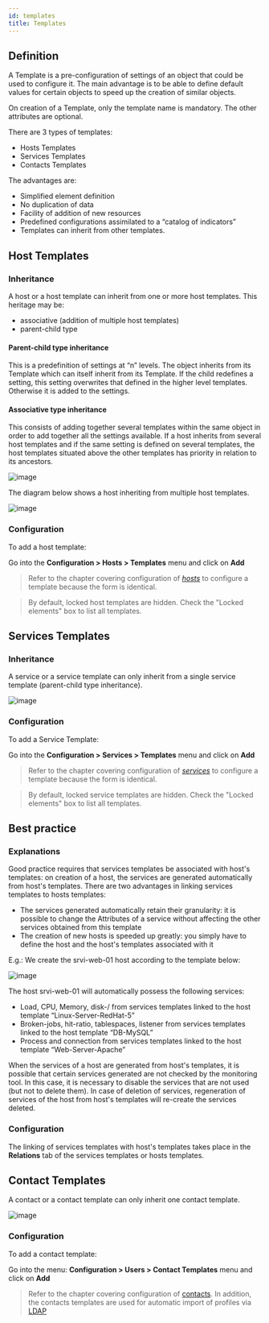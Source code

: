 ```yaml
---
id: templates
title: Templates
---
```


## Definition

A Template is a pre-configuration of settings of an object that could be used to
configure it. The main advantage is to be able to define default values for
certain objects to speed up the creation of similar objects.

On creation of a Template, only the template name is mandatory. The other
attributes are optional.

There are 3 types of templates:

  - Hosts Templates
  - Services Templates
  - Contacts Templates

The advantages are:

  - Simplified element definition
  - No duplication of data
  - Facility of addition of new resources
  - Predefined configurations assimilated to a “catalog of indicators”
  - Templates can inherit from other templates.

## Host Templates

### Inheritance

A host or a host template can inherit from one or more host templates. This
heritage may be:

  - associative (addition of multiple host templates)
  - parent-child type

#### Parent-child type inheritance

This is a predefinition of settings at “n” levels. The object inherits from its
Template which can itself inherit from its Template. If the child redefines a
setting, this setting overwrites that defined in the higher level templates.
Otherwise it is added to the settings.

#### Associative type inheritance

This consists of adding together several templates within the same object in
order to add together all the settings available. If a host inherits from
several host templates and if the same setting is defined on several templates,
the host templates situated above the other templates has priority in relation
to its ancestors.

![image](../assets/configuration/09hostmodels.png)

The diagram below shows a host inheriting from multiple host templates.

![image](../assets/configuration/09hostmodelsheritage.png)

### Configuration

To add a host template:

Go into the **Configuration > Hosts > Templates** menu and click on **Add**

> Refer to the chapter covering configuration of
> *[hosts](basic-objects/hosts.md)* to configure a template because the form
> is identical.

> By default, locked host templates are hidden. Check the "Locked elements" box
> to list all templates.

## Services Templates

### Inheritance

A service or a service template can only inherit from a single service template
(parent-child type inheritance).

![image](../assets/configuration/09heritageservice.png)

### Configuration

To add a Service Template:

Go into the **Configuration > Services > Templates** menu and click on **Add**

> Refer to the chapter covering configuration of
> *[services](basic-objects/services.md)* to configure a template because the
> form is identical.

> By default, locked service templates are hidden. Check the "Locked elements"
> box to list all templates.

## Best practice

### Explanations

Good practice requires that services templates be associated with host's
templates: on creation of a host, the services are generated automatically from
host's templates. There are two advantages in linking services templates to
hosts templates:

  - The services generated automatically retain their granularity: it is
    possible to change the Attributes of a service without affecting the other
    services obtained from this template
  - The creation of new hosts is speeded up greatly: you simply have to define
    the host and the host's templates associated with it

E.g.: We create the srvi-web-01 host according to the template below:

![image](../assets/configuration/09hostexemple.png)

The host srvi-web-01 will automatically possess the following services:

  - Load, CPU, Memory, disk-/ from services templates linked to the host
    template “Linux-Server-RedHat-5”
  - Broken-jobs, hit-ratio, tablespaces, listener from services templates linked
    to the host template “DB-MySQL”
  - Process and connection from services templates linked to the host template
    “Web-Server-Apache”

When the services of a host are generated from host's templates, it is possible
that certain services generated are not checked by the monitoring tool. In this
case, it is necessary to disable the services that are not used (but not to
delete them). In case of deletion of services, regeneration of services of the
host from host's templates will re-create the services deleted.

### Configuration

The linking of services templates with host's templates takes place in the
**Relations** tab of the services templates or hosts templates.

## Contact Templates

A contact or a contact template can only inherit one contact template.

![image](../assets/configuration/09contactmodel.png)

### Configuration

To add a contact template:

Go into the menu: **Configuration > Users > Contact Templates** menu and click
on **Add**

> Refer to the chapter covering configuration of
> [contacts](basic-objects/contacts.md). In addition, the contacts
> templates are used for automatic import of profiles via
> [LDAP](../administration/parameters/ldap.md)
